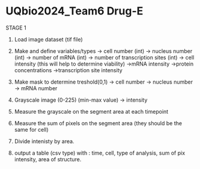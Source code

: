 # UQbio2024_Team6 Drug-E

STAGE 1
1. Load image dataset (tif file)
2. Make and define variables/types
    -> cell number (int)
    -> nucleus number (int)
    -> number of mRNA (int)
    -> number of transcription sites (int)
    -> cell intensity (this will help to determine viability)
    ->mRNA intensity
    ->protein concentrations
    ->transcription site intensity

3. Make mask to determine treshold(0,1)
    -> cell number
    -> nucleus number
    -> mRNA number
    
4. Grayscale image (0-225) (min-max value)
    -> intensity
5. Measure the grayscale on the segment area at each timepoint
6. Measure the sum of pixels on the segment area (they should be the same for cell)
7. Divide intenisty by area.
8. output a table (csv type) with : time, cell, type of analysis, sum of pix intensity, area of structure.
